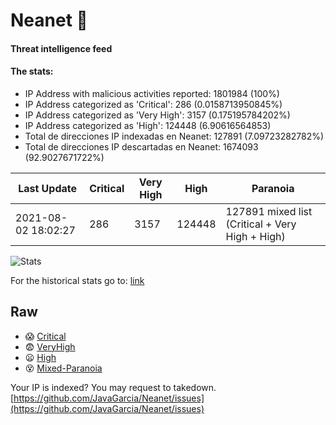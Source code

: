 # Neanet :hocho:
#### Threat intelligence feed
#### The stats:

- IP Address with malicious activities reported: 1801984 (100%)
- IP Address categorized as 'Critical':  286 (0.0158713950845%)
- IP Address categorized as 'Very High':  3157 (0.175195784202%)
- IP Address categorized as 'High':  124448 (6.90616564853)
- Total de direcciones IP indexadas en Neanet:  127891 (7.09723282782%)
- Total de direcciones IP descartadas en Neanet:  1674093 (92.9027671722%)

| Last Update | Critical | Very High | High | Paranoia |
| --- | --- | --- | --- | --- |
| 2021-08-02 18:02:27 | 286 | 3157 | 124448 | 127891 mixed list (Critical + Very High + High)|

![Stats](https://docs.google.com/spreadsheets/d/e/2PACX-1vSnaNMIXVabIpDJjufMlzH7poXnshF3mgd8Is1g9ytUEzVsP5my4Trn8f-xkoLLQ38xpL3HtmUexLo6/pubchart?oid=501124687&format=image)

For the historical stats go to: [link](/stats.csv)
## Raw
- :scream: [Critical](https://raw.githubusercontent.com/JavaGarcia/Neanet/master/blacklists/neanet_critical.txt)
- :fearful: [VeryHigh](https://raw.githubusercontent.com/JavaGarcia/Neanet/master/blacklists/neanet_veryHigh.txtt)
- :frowning: [High](https://raw.githubusercontent.com/JavaGarcia/Neanet/master/blacklists/neanet_high.txt)
- :dizzy_face: [Mixed-Paranoia](https://raw.githubusercontent.com/JavaGarcia/Neanet/master/blacklists/neanet_all.txt)


Your IP is indexed? You may request to takedown. [https://github.com/JavaGarcia/Neanet/issues](https://github.com/JavaGarcia/Neanet/issues)






















































































































































































































































































































































































































































































































































































































































































































































































































































































































































































































































































































































































































































































































































































































































































































































































































































































































































































































































































































































































































































































































































































































































































































































































































































































































































































































































































































































































































































































































































































































































































































































































































































































































































































































































































































































































































































































































































































































































































































































































































































































































































































































































































































































































































































































































































































































































































































































































































































































































































































































































































































































































































































































































































































































































































































































































































































































































































































































































































































































































































































































































































































































































































































































































































































































































































































































































































































































































































































































































































































































































































































































































































































































































































































































































































































































































































































































































































































































































































































































































































































































































































